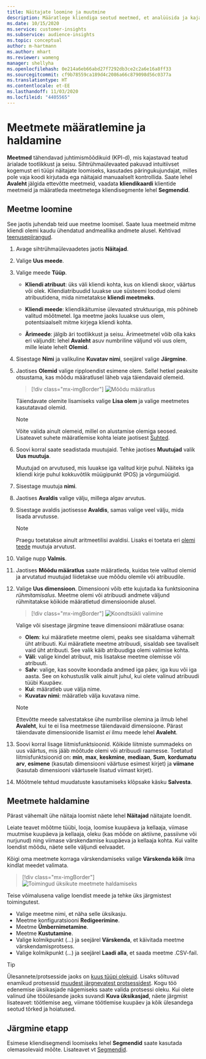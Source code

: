 ```yaml
---
title: Näitajate loomine ja muutmine
description: Määratlege kliendiga seotud meetmed, et analüüsida ja kajastada teatud ärialade tootlikkust.
ms.date: 10/15/2020
ms.service: customer-insights
ms.subservice: audience-insights
ms.topic: conceptual
author: m-hartmann
ms.author: mhart
ms.reviewer: wameng
manager: shellyha
ms.openlocfilehash: 0e214a6eb66abd27f7292db3ce2c2a6e16a8ff33
ms.sourcegitcommit: cf9b78559ca189d4c2086a66c879098d56c0377a
ms.translationtype: HT
ms.contentlocale: et-EE
ms.lasthandoff: 11/03/2020
ms.locfileid: "4405565"
---
```

# <a name="define-and-manage-measures"></a>Meetmete määratlemine ja haldamine

**Meetmed** tähendavad juhtimismõõdikuid (KPI-d), mis kajastavad teatud ärialade tootlikkust ja seisu. Sihtrühmaülevaated pakuvad intuitiivset kogemust eri tüüpi näitajate loomiseks, kasutades päringukujundajat, milles pole vaja koodi kirjutada ega näitajaid manuaalselt kontrollida. Saate lehel **Avaleht** jälgida ettevõtte meetmeid, vaadata **kliendikaardi** klientide meetmeid ja määratleda meetmetega kliendisegmente lehel **Segmendid**.

## <a name="create-a-measure"></a>Meetme loomine

See jaotis juhendab teid uue meetme loomisel. Saate luua meetmeid mitme kliendi olemi kaudu ühendatud andmeallika andmete alusel. Kehtivad [teenusepiirangud](service-limits.md).

1. Avage sihtrühmaülevaadetes jaotis **Näitajad**.

2. Valige **Uus meede**.

3. Valige meede **Tüüp**.

   - **Kliendi atribuut**: üks väli kliendi kohta, kus on kliendi skoor, väärtus või olek. Kliendiatribuudid luuakse uue süsteemi loodud olemi atribuutidena, mida nimetatakse **kliendi meetmeks**.

   - **Kliendi meede**: kliendikäitumise ülevaated struktuuriga, mis põhineb valitud mõõtmetel. Iga meetme jaoks luuakse uus olem, potentsiaalselt mitme kirjega kliendi kohta.

   - **Ärimeede**: jälgib äri tootlikkust ja seisu. Ärimeetmetel võib olla kaks eri väljundit: lehel **Avaleht** asuv numbriline väljund või uus olem, mille leiate lehelt **Olemid**.

4. Sisestage **Nimi** ja valikuline **Kuvatav nimi**, seejärel valige **Järgmine**.

5. Jaotises **Olemid** valige ripploendist esimene olem. Sellel hetkel peaksite otsustama, kas mõõdu määratlusel läheb vaja täiendavaid olemeid.

   > [!div class="mx-imgBorder"]
   > ![Mõõdu määratlus](media/measure-definition.png "Mõõdu määratlus")

   Täiendavate olemite lisamiseks valige **Lisa olem** ja valige meetmetes kasutatavad olemid.

   > [!NOTE]
   > Võite valida ainult olemeid, millel on alustamise olemiga seosed. Lisateavet suhete määratlemise kohta leiate jaotisest [Suhted](relationships.md).

6. Soovi korral saate seadistada muutujaid. Tehke jaotises **Muutujad** valik **Uus muutuja**.

   Muutujad on arvutused, mis luuakse iga valitud kirje puhul. Näiteks iga kliendi kirje puhul kokkuvõtlik müügipunkt (POS) ja võrgumüügid.

7. Sisestage muutuja **nimi**.

8. Jaotises **Avaldis** valige välju, millega algav arvutus.

9. Sisestage avaldis jaotisesse **Avaldis**, samas valige veel välju, mida lisada arvutusse.

   > [!NOTE]
   > Praegu toetatakse ainult aritmeetilisi avaldisi. Lisaks ei toetata eri [olemi teede](relationships.md) muutuja arvutust.

10. Valige nupp **Valmis**.

11. Jaotises **Mõõdu määratlus** saate määratleda, kuidas teie valitud olemid ja arvutatud muutujad liidetakse uue mõõdu olemile või atribuudile.

12. Valige **Uus dimensioon**. Dimensiooni võib ette kujutada ka funktsioonina *rühmitamisalus*. Meetme olemi või atribuudi andmete väljund rühmitatakse kõikide määratletud dimensioonide alusel.

    > [!div class="mx-imgBorder"]
    > ![Koondtsükli valimine](media/measures-businessreport-measure-definition2.png "Koondtsükli valimine")

    Valige või sisestage järgmine teave dimensiooni määratluse osana:

    - **Olem**: kui määratlete meetme olemi, peaks see sisaldama vähemalt üht atribuuti. Kui määratlete meetme atribuudi, sisaldab see tavaliselt vaid üht atribuuti. See valik käib atribuudiga olemi valimise kohta.
    - **Väli**: valige kindel atribuut, mis lisatakse meetme olemisse või atribuuti.
    - **Salv**: valige, kas soovite koondada andmed iga päev, iga kuu või iga aasta. See on kohustuslik valik ainult juhul, kui olete valinud atribuudi tüübi Kuupäev.
    - **Kui**: määratleb uue välja nime.
    - **Kuvatav nimi**: määratleb välja kuvatava nime.

    > [!NOTE]
    > Ettevõtte meede salvestatakse ühe numbrilise olemina ja ilmub lehel **Avaleht**, kui te ei lisa meetmesse täiendavaid dimensioone. Pärast täiendavate dimensioonide lisamist *ei* ilmu meede lehel **Avaleht**.

13. Soovi korral lisage liitmisfunktsioonid. Kõikide liitmiste summadeks on uus väärtus, mis jääb mõõtude olemi või atribuudi raamesse. Toetatud liitmisfunktsioonid on: **min**, **max**, **keskmine**, **mediaan**, **Sum**, **kordumatu arv**, **esimene** (kasutab dimensiooni väärtuse esimest kirjet) ja **viimane** (kasutab dimensiooni väärtusele lisatud viimast kirjet).

14. Mõõtmele tehtud muudatuste kasutamiseks klõpsake käsku **Salvesta**.

## <a name="manage-your-measures"></a>Meetmete haldamine

Pärast vähemalt ühe näitaja loomist näete lehel **Näitajad** näitajate loendit.

Leiate teavet mõõtme tüübi, looja, loomise kuupäeva ja kellaaja, viimase muutmise kuupäeva ja kellaaja, oleku (kas mõõde on aktiivne, passiivne või nurjunud) ning viimase värskendamise kuupäeva ja kellaaja kohta. Kui valite loendist mõõdu, näete selle väljundi eelvaadet.

Kõigi oma meetmete korraga värskendamiseks valige **Värskenda kõik** ilma kindlat meedet valimata.

> [!div class="mx-imgBorder"]
> ![Toimingud üksikute meetmete haldamiseks](media/measure-actions.png "Toimingud üksikute meetmete haldamiseks")

Teise võimalusena valige loendist meede ja tehke üks järgmistest toimingutest.

- Valige meetme nimi, et näha selle üksikasju.
- Meetme konfiguratsiooni **Redigeerimine**.
- Meetme **Ümbernimetamine**.
- Meetme **Kustutamine**.
- Valige kolmikpunkt (...) ja seejärel **Värskenda**, et käivitada meetme värskendamisprotsess.
- Valige kolmikpunkt (...) ja seejärel **Laadi alla**, et saada meetme .CSV-fail.

> [!TIP]
> Ülesannete/protsesside jaoks on [kuus tüüpi olekuid](system.md#status-types). Lisaks sõltuvad enamikud protsessid [muudest järgnevatest protsessidest](system.md#refresh-policies). Kogu töö edenemise üksikasjade nägemiseks saate valida protsessi oleku. Kui olete valinud ühe tööülesande jaoks suvandi **Kuva üksikasjad**, näete järgmist lisateavet: töötlemise aeg, viimane töötlemise kuupäev ja kõik ülesandega seotud tõrked ja hoiatused.

## <a name="next-step"></a>Järgmine etapp

Esimese kliendisegmendi loomiseks lehel **Segmendid** saate kasutada olemasolevaid mõõte. Lisateavet vt [Segmendid](segments.md).

